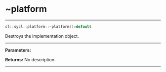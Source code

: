 # ~platform

---

```cpp
cl::sycl::platform::~platform()=default
```


Destroys the implementation object. 


---
**Parameters:**

**Returns:** No description.

---
